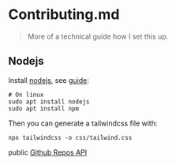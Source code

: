 
# Contributing.md

> More of a technical guide how I set this up.

## Nodejs

Install [nodejs](https://nodejs.org/en/), see [guide](https://www.geeksforgeeks.org/installation-of-node-js-on-linux/):

```shell
# On linux
sudo apt install nodejs
sudo apt install npm
```

Then you can generate a tailwindcss file with:

```shell
npx tailwindcss -o css/tailwind.css
```

public [Github Repos API](https://docs.github.com/en/rest/reference/repos)